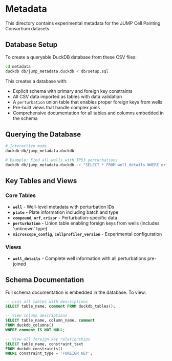 # Metadata

This directory contains experimental metadata for the JUMP Cell Painting Consortium datasets.

## Database Setup

To create a queryable DuckDB database from these CSV files:

```bash
cd metadata
duckdb db/jump_metadata.duckdb < db/setup.sql
```

This creates a database with:

- Explicit schema with primary and foreign key constraints
- All CSV data imported as tables with data validation
- A `perturbation` union table that enables proper foreign keys from wells
- Pre-built views that handle complex joins
- Comprehensive documentation for all tables and columns embedded in the schema

## Querying the Database

```bash
# Interactive mode
duckdb db/jump_metadata.duckdb

# Example: Find all wells with TP53 perturbations
duckdb db/jump_metadata.duckdb -c "SELECT * FROM well_details WHERE orf_symbol = 'TP53' OR crispr_symbol = 'TP53'"
```

## Key Tables and Views

### Core Tables
- **`well`** - Well-level metadata with perturbation IDs
- **`plate`** - Plate information including batch and type
- **`compound`**, **`orf`**, **`crispr`** - Perturbation-specific data
- **`perturbation`** - Union table enabling foreign keys from wells (includes 'unknown' type)
- **`microscope_config`**, **`cellprofiler_version`** - Experimental configuration

### Views
- **`well_details`** - Complete well information with all perturbations pre-joined

## Schema Documentation

Full schema documentation is embedded in the database. To view:

```sql
-- List all tables with descriptions
SELECT table_name, comment FROM duckdb_tables();

-- View column descriptions
SELECT table_name, column_name, comment 
FROM duckdb_columns() 
WHERE comment IS NOT NULL;

-- View all foreign key relationships
SELECT table_name, constraint_text 
FROM duckdb_constraints() 
WHERE constraint_type = 'FOREIGN KEY';
